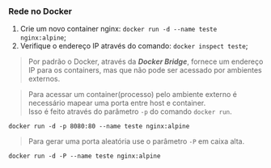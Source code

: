 ### Rede no Docker


1. Crie um novo container nginx: `docker run -d --name teste nginx:alpine`;
2. Verifique o endereço IP através do comando: `docker inspect teste`;

> Por padrão o Docker, através da ***Docker Bridge***, fornece um endereço IP para os containers, mas que não pode ser acessado por ambientes externos.  

> Para acessar um container(processo) pelo ambiente externo é necessário mapear uma porta entre host e container.  
Isso é feito através do parâmetro `-p` do comando `docker run`.

`docker run -d -p 8080:80 --name teste nginx:alpine`

> Para gerar uma porta aleatória use o parâmetro `-P` em caixa alta.

`docker run -d -P --name teste nginx:alpine`
